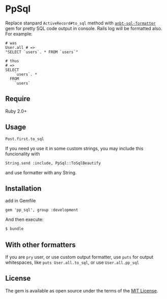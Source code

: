 # PpSql

Replace stanpard `ActiveRecord#to_sql` method with [`anbt-sql-formatter`](https://github.com/sonota88/anbt-sql-formatter)
gem for pretty SQL code output in console. Rails log will be formatted also. For example:

```
# was
User.all # => 
"SELECT `users`. * FROM `users`"

# thus
# =>
SELECT
    `users`. *
  FROM
    `users`
```

## Require

Ruby 2.0+

## Usage

```
Post.first.to_sql
```

If you need yo use it in some custom strings, you may include this funcionality with

```
String.send :include, PpSql::ToSqlBeautify
```

and use formatter with any String.

## Installation

add in Gemfile
```
gem 'pp_sql', group :development
```

And then execute:
```bash
$ bundle
```

## With other formatters

If you are `pry` user, or use custom output formatter, use `puts` for output whitespaces, 
like `puts User.all.to_sql`, or use `User.all.pp_sql`

## License
The gem is available as open source under the terms of the [MIT License](http://opensource.org/licenses/MIT).
